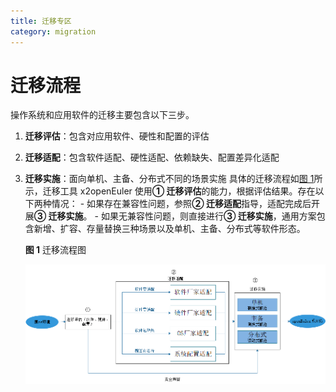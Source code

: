 ```yaml
---
title: 迁移专区
category: migration
---
```


# 迁移流程

操作系统和应用软件的迁移主要包含以下三步。

1. **迁移评估**：包含对应用软件、硬性和配置的评估
2. **迁移适配**：包含软件适配、硬性适配、依赖缺失、配置差异化适配
3. **迁移实施**：面向单机、主备、分布式不同的场景实施
   具体的迁移流程如[图 1](#MigrationFlowchart)所示，迁移工具 x2openEuler 使用**① 迁移评估**的能力，根据评估结果。存在以下两种情况： - 如果存在兼容性问题，参照**② 迁移适配**指导，适配完成后开展**③ 迁移实施**。 - 如果无兼容性问题，则直接进行**③ 迁移实施**，通用方案包含新增、扩容、存量替换三种场景以及单机、主备、分布式等软件形态。

   **图 1** 迁移流程图<a id="MigrationFlowchart"></a>
   
   ![迁移流程图](./MigrationFlowchart.png)
